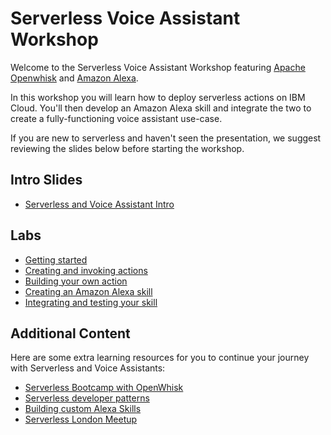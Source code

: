 # Serverless Voice Assistant Workshop

Welcome to the Serverless Voice Assistant Workshop featuring [Apache Openwhisk](http://openwhisk.incubator.apache.org/) and [Amazon Alexa](https://developer.amazon.com/alexa).

In this workshop you will learn how to deploy serverless actions on IBM Cloud. You'll then develop an Amazon Alexa skill and integrate the two to create a fully-functioning voice assistant use-case.

If you are new to serverless and haven't seen the presentation, we suggest reviewing the slides below before starting the workshop.

## Intro Slides

- [Serverless and Voice Assistant Intro](Serverless%20Intro.pdf)

## Labs

- [Getting started](labs/getting-started.md)
- [Creating and invoking actions](labs/creating-and-invoking-actions.md)
- [Building your own action](labs/building-your-own-action.md)
- [Creating an Amazon Alexa skill](labs/creating-an-alexa-skill.md)
- [Integrating and testing your skill](labs/integrating-your-skill.md)

## Additional Content

Here are some extra learning resources for you to continue your journey with Serverless and Voice Assistants:
- [Serverless Bootcamp with OpenWhisk](https://github.com/IBM-Cloud/openwhisk-workshops/tree/master/bootcamp)
- [Serverless developer patterns](https://developer.ibm.com/technologies/serverless/)
- [Building custom Alexa Skills](https://medium.com/crowdbotics/how-to-build-a-custom-amazon-alexa-skill-step-by-step-my-favorite-chess-player-dcc0edae53fb)
- [Serverless London Meetup](https://www.meetup.com/Serverless-London/)


